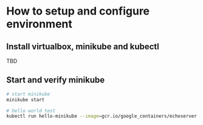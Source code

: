 # How to setup and configure environment

## Install virtualbox, minikube and kubectl

TBD

## Start and verify minikube

```bash
# start minikube
minikube start

# hello world test
kubectl run hello-minikube --image=gcr.io/google_containers/echoserver:1.4 --port=8080
```